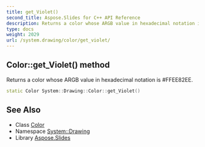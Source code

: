 ```yaml
---
title: get_Violet()
second_title: Aspose.Slides for C++ API Reference
description: Returns a color whose ARGB value in hexadecimal notation is #FFEE82EE.
type: docs
weight: 2029
url: /system.drawing/color/get_violet/
---
```

## Color::get_Violet() method


Returns a color whose ARGB value in hexadecimal notation is #FFEE82EE.

```cpp
static Color System::Drawing::Color::get_Violet()
```

## See Also

* Class [Color](../)
* Namespace [System::Drawing](../../)
* Library [Aspose.Slides](../../../)